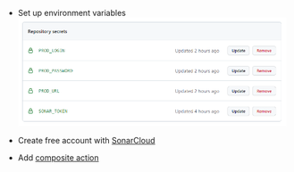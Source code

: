 
- Set up environment variables
![Environment variables](Images/env_varriables.png)

- Create free account with [SonarCloud](https://sonarcloud.io/)

- Add [composite action][composite-action]


[composite-action]:https://docs.github.com/en/actions/creating-actions/creating-a-composite-action